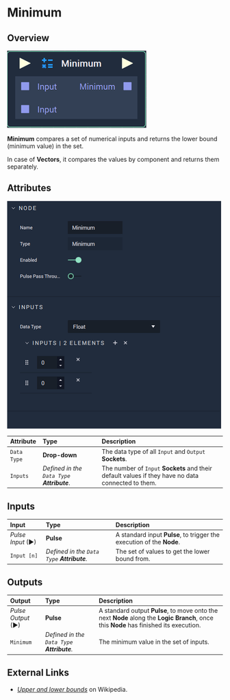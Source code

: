 # Minimum

## Overview

![The Minimum Node.](../../.gitbook/assets/node-minimum2.png)

**Minimum** compares a set of numerical inputs and returns the lower bound \(minimum value\) in the set.

In case of **Vectors**, it compares the values by component and returns them separately.

## Attributes

![The Minimum Node Attributes.](../../.gitbook/assets/node-minimum2-attr.png)

| Attribute | Type | Description |
| :--- | :--- | :--- |
| `Data Type` | **Drop-down** | The data type of all `Input` and `Output` **Sockets**. |
| `Inputs` | _Defined in the `Data Type` **Attribute**_. | The number of `Input` **Sockets** and their default values if they have no data connected to them. |

## Inputs

| Input | Type | Description |
| :--- | :--- | :--- |
| _Pulse Input_ \(►\) | **Pulse** | A standard input **Pulse**, to trigger the execution of the **Node**. |
| `Input [n]` | _Defined in the `Data Type` **Attribute**._ | The set of values to get the lower bound from. |

## Outputs

| Output | Type | Description |
| :--- | :--- | :--- |
| _Pulse Output_ \(►\) | **Pulse** | A standard output **Pulse**, to move onto the next **Node** along the **Logic Branch**, once this **Node** has finished its execution. |
| `Minimum` | _Defined in the `Data Type` **Attribute**._ | The minimum value in the set of inputs. |

## External Links

* [_Upper and lower bounds_](https://en.wikipedia.org/wiki/Upper_and_lower_bounds) on Wikipedia.

